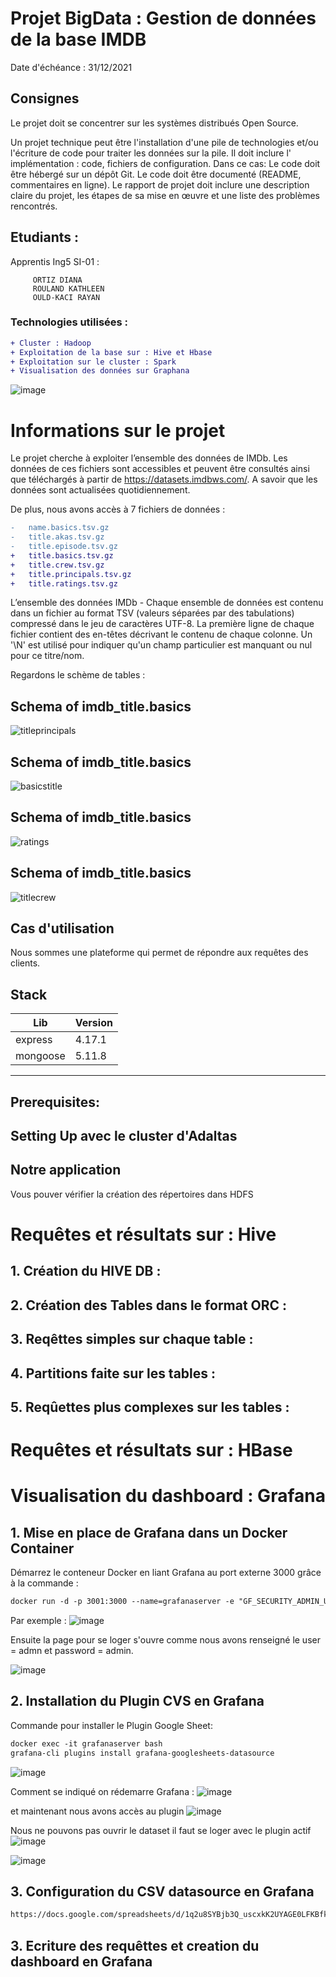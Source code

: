 # Projet BigData : Gestion de données de la base IMDB 

Date d'échéance : 31/12/2021
## Consignes 
Le projet doit se concentrer sur les systèmes distribués Open Source.

Un projet technique peut être l'installation d'une pile de technologies et/ou l'écriture de code pour traiter les données sur la pile. Il doit inclure l' implémentation : code, fichiers de configuration. Dans ce cas:
Le code doit être hébergé sur un dépôt Git.
Le code doit être documenté (README, commentaires en ligne).
Le rapport de projet doit inclure une description claire du projet, les étapes de sa mise en œuvre et une liste des problèmes rencontrés.

## Etudiants :

Apprentis Ing5 SI-01 :
```
     ORTIZ DIANA
     ROULAND KATHLEEN
     OULD-KACI RAYAN
```
### Technologies utilisées :
```diff
+ Cluster : Hadoop
+ Exploitation de la base sur : Hive et Hbase
+ Exploitation sur le cluster : Spark 
+ Visualisation des données sur Graphana
```

![image](https://user-images.githubusercontent.com/71117842/147662245-1bc3959e-7cdb-4209-90f3-155826a96a57.png)


# Informations sur le projet

Le projet cherche à exploiter l’ensemble des données de IMDb. Les données de ces fichiers sont accessibles et peuvent être consultés ainsi que téléchargés à partir de https://datasets.imdbws.com/. A savoir que les données sont actualisées quotidiennement.

De plus, nous avons accès à 7 fichiers de données :
```diff
-	name.basics.tsv.gz
-	title.akas.tsv.gz
-	title.episode.tsv.gz
+	title.basics.tsv.gz
+	title.crew.tsv.gz
+	title.principals.tsv.gz
+	title.ratings.tsv.gz
```

L’ensemble des données IMDb - Chaque ensemble de données est contenu dans un fichier au format TSV (valeurs séparées par des tabulations) compressé dans le jeu de caractères UTF-8. La première ligne de chaque fichier contient des en-têtes décrivant le contenu de chaque colonne. Un '\N' est utilisé pour indiquer qu'un champ particulier est manquant ou nul pour ce titre/nom.

Regardons le schème de tables :

## Schema of imdb_title.basics
![titleprincipals](https://user-images.githubusercontent.com/71117842/146517468-bc595c48-214e-4c00-9f15-2bd54354003d.png)

## Schema of imdb_title.basics
![basicstitle](https://user-images.githubusercontent.com/71117842/146517469-e59dd63f-39db-4fb3-9635-4ca02db1b606.png)

## Schema of imdb_title.basics
![ratings](https://user-images.githubusercontent.com/71117842/146517470-2e0d22ba-de72-445f-a517-9a8b16976809.png)

## Schema of imdb_title.basics
![titlecrew](https://user-images.githubusercontent.com/71117842/146517471-588ae764-f6e1-4778-a60b-3758fd6de7e9.png)

## Cas d'utilisation
Nous sommes une plateforme qui permet de répondre aux requêtes des clients.

## Stack

| Lib | Version |
| ------ | ------ |
| express | 4.17.1 |
| mongoose | 5.11.8 |

---
## Prerequisites:

## Setting Up avec le cluster d'Adaltas
## Notre application
Vous pouver vérifier la création des répertoires dans HDFS

# Requêtes et résultats sur : Hive
## 1. Création du HIVE DB :
## 2. Création des Tables dans le format ORC :
## 3. Reqêttes simples sur chaque table :
## 4. Partitions faite sur les tables :
## 5. Reqûettes plus complexes sur les tables :

# Requêtes et résultats sur : HBase

# Visualisation du dashboard : Grafana

## 1. Mise en place de Grafana dans un Docker Container

Démarrez le conteneur Docker en liant Grafana au port externe 3000 grâce à la commande :
```diff
docker run -d -p 3001:3000 --name=grafanaserver -e "GF_SECURITY_ADMIN_USER=admin" -e "GF_SECURITY_ADMIN_PASSWORD=admin" grafana/grafana:latest
```
Par exemple :
![image](https://user-images.githubusercontent.com/71117842/147665783-a748c60e-751c-49fe-b4fa-784ce1aa16a7.png)

Ensuite la page pour se loger s'ouvre comme nous avons renseigné le user = admn et password = admin.

![image](https://user-images.githubusercontent.com/71117842/147663542-3cb483bb-8abe-40e6-b1cd-2f409b30a709.png)


## 2. Installation du Plugin CVS en Grafana
Commande pour installer le Plugin Google Sheet:

```diff
docker exec -it grafanaserver bash
grafana-cli plugins install grafana-googlesheets-datasource
```
![image](https://user-images.githubusercontent.com/71117842/147665917-9c37c34e-7f39-4ef5-a91a-3c03c8183a1f.png)

Comment se indiqué on rédemarre Grafana :
![image](https://user-images.githubusercontent.com/71117842/147666035-a8c076c0-41aa-4857-aef5-f90a57ad4852.png)

et maintenant nous avons accès au plugin
![image](https://user-images.githubusercontent.com/71117842/147665226-211cae47-9b5f-4116-b4e4-759dfac12c9c.png)

Nous ne pouvons pas ouvrir le dataset il faut se loger avec le plugin actif 
![image](https://user-images.githubusercontent.com/71117842/147666646-e5d72001-6c99-43e0-b1e2-11e8df2c1fb4.png)

![image](https://user-images.githubusercontent.com/71117842/147666527-26fc3c96-8503-41a0-8a51-16e3be04e9c0.png)

## 3. Configuration du CSV datasource en Grafana
```diff
https://docs.google.com/spreadsheets/d/1q2u8SYBjb3Q_uscxkK2UYAGE0LFKBfk-meOPO5w9EKY/edit?usp=sharing
```
## 3. Ecriture des requêttes et creation du dashboard en Grafana



